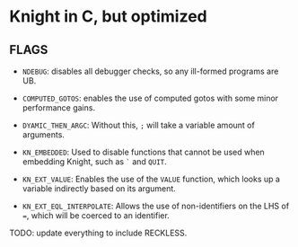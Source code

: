 # Knight in C, but optimized

## FLAGS
- `NDEBUG`: disables all debugger checks, so any ill-formed programs are UB.
- `COMPUTED_GOTOS`: enables the use of computed gotos with some minor performance gains.
- `DYAMIC_THEN_ARGC`: Without this, `;` will take a variable amount of arguments.
- `KN_EMBEDDED`: Used to disable functions that cannot be used when embedding Knight, such as `` ` `` and `QUIT`.

- `KN_EXT_VALUE`: Enables the use of the `VALUE` function, which looks up a variable indirectly based on its argument.
- `KN_EXT_EQL_INTERPOLATE`: Allows the use of non-identifiers on the LHS of `=`, which will be coerced to an identifier.


TODO: update everything to include RECKLESS.
